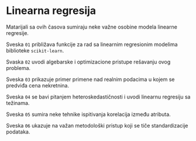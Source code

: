 # Linearna regresija

Matarijali sa ovih časova sumiraju neke važne osobine modela linearne regresije. 

Sveska `01` približava funkcije za rad sa linearnim regresionim modelima biblioteke `scikit-learn`. 

Svaska `02` uvodi algebarske i optimizacione pristupe rešavanju ovog problema. 

Sveska `03` prikazuje primer primene nad realnim podacima u kojem se predviđa cena nekretnina. 

Sveska `04` se bavi pitanjem heteroskedastičnosti i uvodi linearnu regresiju sa težinama.

Sveska `05` sumira neke tehnike ispitivanja korelacija između atributa. 

Sveska `06` ukazuje na važan metodološki pristup koji se tiče standardizacije podataka. 


